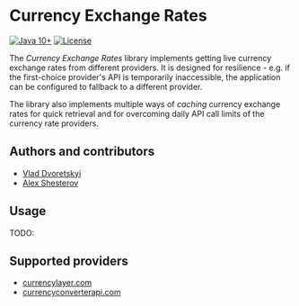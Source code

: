 # Currency Exchange Rates

[![Java 10+](https://img.shields.io/badge/java-10%2B-blue.svg)](http://java.oracle.com)
[![License](https://img.shields.io/badge/license-MIT-blue.svg)](https://raw.githubusercontent.com/vdvoretskyi/currency-exchange-rates/master/LICENSE.md)

The _Currency Exchange Rates_ library implements getting live currency exchange rates from different providers.
It is designed for resilience - e.g. if the first-choice provider's API is temporarily inaccessible, the application can be configured to fallback to a different provider.

The library also implements multiple ways of _caching_ currency exchange rates for quick retrieval and for overcoming daily API call limits of the currency rate providers.

## Authors and contributors

* [Vlad Dvoretskyi](https://www.linkedin.com/in/vladislav-dvoretskiy-17528419/)
* [Alex Shesterov](https://www.linkedin.com/in/alexshesterov/)

## Usage

TODO:

## Supported providers

* [currencylayer.com](https://currencylayer.com/)
* [currencyconverterapi.com](https://currencyconverterapi.com)
